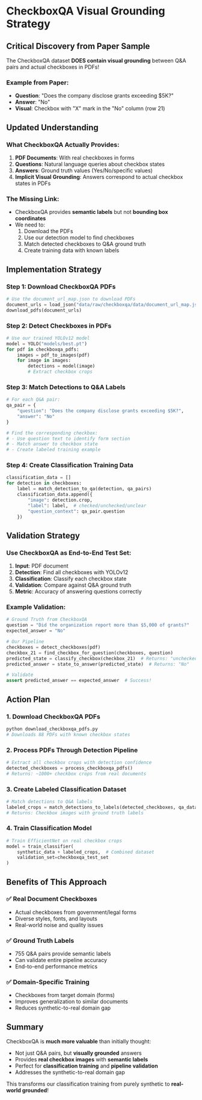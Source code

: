 # CheckboxQA Visual Grounding Strategy

## Critical Discovery from Paper Sample

The CheckboxQA dataset **DOES contain visual grounding** between Q&A pairs and actual checkboxes in PDFs!

### Example from Paper:
- **Question**: "Does the company disclose grants exceeding $5K?"
- **Answer**: "No"
- **Visual**: Checkbox with "X" mark in the "No" column (row 21)

## Updated Understanding

### What CheckboxQA Actually Provides:
1. **PDF Documents**: With real checkboxes in forms
2. **Questions**: Natural language queries about checkbox states
3. **Answers**: Ground truth values (Yes/No/specific values)
4. **Implicit Visual Grounding**: Answers correspond to actual checkbox states in PDFs

### The Missing Link:
- CheckboxQA provides **semantic labels** but not **bounding box coordinates**
- We need to:
  1. Download the PDFs 
  2. Use our detection model to find checkboxes
  3. Match detected checkboxes to Q&A ground truth
  4. Create training data with known labels

## Implementation Strategy

### Step 1: Download CheckboxQA PDFs
```python
# Use the document_url_map.json to download PDFs
document_urls = load_json("data/raw/checkboxqa/data/document_url_map.json")
download_pdfs(document_urls)
```

### Step 2: Detect Checkboxes in PDFs
```python
# Use our trained YOLOv12 model
model = YOLO("models/best.pt")
for pdf in checkboxqa_pdfs:
    images = pdf_to_images(pdf)
    for image in images:
        detections = model(image)
        # Extract checkbox crops
```

### Step 3: Match Detections to Q&A Labels
```python
# For each Q&A pair:
qa_pair = {
    "question": "Does the company disclose grants exceeding $5K?",
    "answer": "No"
}

# Find the corresponding checkbox:
# - Use question text to identify form section
# - Match answer to checkbox state
# - Create labeled training example
```

### Step 4: Create Classification Training Data
```python
classification_data = []
for detection in checkboxes:
    label = match_detection_to_qa(detection, qa_pairs)
    classification_data.append({
        "image": detection.crop,
        "label": label,  # checked/unchecked/unclear
        "question_context": qa_pair.question
    })
```

## Validation Strategy

### Use CheckboxQA as End-to-End Test Set:
1. **Input**: PDF document
2. **Detection**: Find all checkboxes with YOLOv12
3. **Classification**: Classify each checkbox state
4. **Validation**: Compare against Q&A ground truth
5. **Metric**: Accuracy of answering questions correctly

### Example Validation:
```python
# Ground Truth from CheckboxQA
question = "Did the organization report more than $5,000 of grants?"
expected_answer = "No"

# Our Pipeline
checkboxes = detect_checkboxes(pdf)
checkbox_21 = find_checkbox_for_question(checkboxes, question)
predicted_state = classify_checkbox(checkbox_21)  # Returns: "unchecked"
predicted_answer = state_to_answer(predicted_state)  # Returns: "No"

# Validate
assert predicted_answer == expected_answer  # Success!
```

## Action Plan

### 1. Download CheckboxQA PDFs
```bash
python download_checkboxqa_pdfs.py
# Downloads 88 PDFs with known checkbox states
```

### 2. Process PDFs Through Detection Pipeline
```python
# Extract all checkbox crops with detection confidence
detected_checkboxes = process_checkboxqa_pdfs()
# Returns: ~1000+ checkbox crops from real documents
```

### 3. Create Labeled Classification Dataset
```python
# Match detections to Q&A labels
labeled_crops = match_detections_to_labels(detected_checkboxes, qa_data)
# Returns: Checkbox images with ground truth labels
```

### 4. Train Classification Model
```python
# Train EfficientNet on real checkbox crops
model = train_classifier(
    synthetic_data + labeled_crops,  # Combined dataset
    validation_set=checkboxqa_test_set
)
```

## Benefits of This Approach

### ✅ Real Document Checkboxes
- Actual checkboxes from government/legal forms
- Diverse styles, fonts, and layouts
- Real-world noise and quality issues

### ✅ Ground Truth Labels
- 755 Q&A pairs provide semantic labels
- Can validate entire pipeline accuracy
- End-to-end performance metrics

### ✅ Domain-Specific Training
- Checkboxes from target domain (forms)
- Improves generalization to similar documents
- Reduces synthetic-to-real domain gap

## Summary

CheckboxQA is **much more valuable** than initially thought:
- Not just Q&A pairs, but **visually grounded** answers
- Provides **real checkbox images** with **semantic labels**
- Perfect for **classification training** and **pipeline validation**
- Addresses the synthetic-to-real domain gap

This transforms our classification training from purely synthetic to **real-world grounded**!